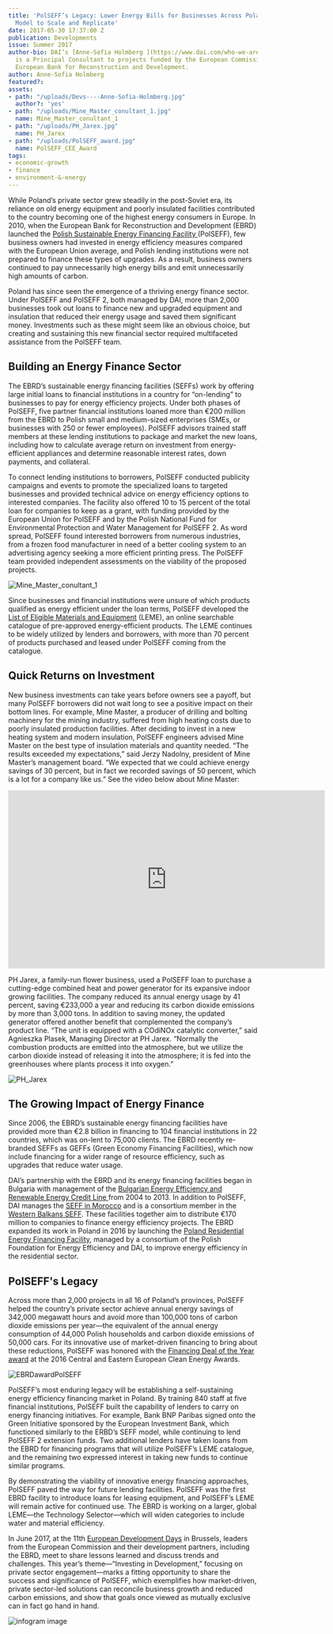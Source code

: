 ```yaml
---
title: 'PolSEFF’s Legacy: Lower Energy Bills for Businesses Across Poland; a Financing
  Model to Scale and Replicate'
date: 2017-05-30 17:37:00 Z
publication: Developments
issue: Summer 2017
author-bio: DAI’s [Anne-Sofia Holmberg ](https://www.dai.com/who-we-are/our-team/anne-sofia-holmberg)
  is a Principal Consultant to projects funded by the European Commission and the
  European Bank for Reconstruction and Development.
author: Anne-Sofia Holmberg
featured?: 
assets:
- path: "/uploads/Devs----Anne-Sofia-Holmberg.jpg"
  author?: 'yes'
- path: "/uploads/Mine_Master_conultant_1.jpg"
  name: Mine_Master_conultant_1
- path: "/uploads/PH_Jarex.jpg"
  name: PH_Jarex
- path: "/uploads/PolSEFF_award.jpg"
  name: PolSEFF_CEE_Award
tags:
- economic-growth
- finance
- environment-&-energy
---
```


While Poland’s private sector grew steadily in the post-Soviet era, its reliance on old energy equipment and poorly insulated facilities contributed to the country becoming one of the highest energy consumers in Europe. In 2010, when the European Bank for Reconstruction and Development (EBRD) launched the [Polish Sustainable Energy Financing Facility ](https://www.dai.com/our-work/projects/poland-polish-sustainable-energy-financing-facility-polseff)(PolSEFF), few business owners had invested in energy efficiency measures compared with the European Union average, and Polish lending institutions were not prepared to finance these types of upgrades. As a result, business owners continued to pay unnecessarily high energy bills and emit unnecessarily high amounts of carbon.



Poland has since seen the emergence of a thriving energy finance sector. Under PolSEFF and PolSEFF 2, both managed by DAI, more than 2,000 businesses took out loans to finance new and upgraded equipment and insulation that reduced their energy usage and saved them significant money. Investments such as these might seem like an obvious choice, but creating and sustaining this new financial sector required multifaceted assistance from the PolSEFF team.

## Building an Energy Finance Sector

The EBRD’s sustainable energy financing facilities (SEFFs) work by offering large initial loans to financial institutions in a country for “on-lending” to businesses to pay for energy efficiency projects. Under both phases of PolSEFF, five partner financial institutions loaned more than €200 million from the EBRD to Polish small and medium-sized enterprises (SMEs, or businesses with 250 or fewer employees). PolSEFF advisors trained staff members at these lending institutions to package and market the new loans, including how to calculate average return on investment from energy-efficient appliances and determine reasonable interest rates, down payments, and collateral.

To connect lending institutions to borrowers, PolSEFF conducted publicity campaigns and events to promote the specialized loans to targeted businesses and provided technical advice on energy efficiency options to interested companies. The facility also offered 10 to 15 percent of the total loan for companies to keep as a grant, with funding provided by the European Union for PolSEFF and by the Polish National Fund for Environmental Protection and Water Management for PolSEFF 2. As word spread, PolSEFF found interested borrowers from numerous industries, from a frozen food manufacturer in need of a better cooling system to an advertising agency seeking a more efficient printing press. The PolSEFF team provided independent assessments on the viability of the proposed projects.

![Mine_Master_conultant_1](/uploads/Mine_Master_conultant_1.jpg "PolSEFF consultants provided assessments to businesses.") 

Since businesses and financial institutions were unsure of which products qualified as energy efficient under the loan terms, PolSEFF developed the [List of Eligible Materials and Equipment](https://youtu.be/Ww7Rydywh6Y) (LEME), an online searchable catalogue of pre-approved energy-efficient products. The LEME continues to be widely utilized by lenders and borrowers, with more than 70 percent of products purchased and leased under PolSEFF coming from the catalogue. 

## Quick Returns on Investment

New business investments can take years before owners see a payoff, but many PolSEFF borrowers did not wait long to see a positive impact on their bottom lines. For example, Mine Master, a producer of drilling and bolting machinery for the mining industry, suffered from high heating costs due to poorly insulated production facilities. After deciding to invest in a new heating system and modern insulation, PolSEFF engineers advised Mine Master on the best type of insulation materials and quantity needed. “The results exceeded my expectations,” said Jerzy Nadolny, president of Mine Master’s management board. “We expected that we could achieve energy savings of 30 percent, but in fact we recorded savings of 50 percent, which is a lot for a company like us.” See the video below about Mine Master: 

<iframe src="https://player.vimeo.com/video/68727241" width="640" height="360" frameborder="0" webkitallowfullscreen mozallowfullscreen allowfullscreen></iframe>

PH Jarex, a family-run flower business, used a PolSEFF loan to purchase a cutting-edge combined heat and power generator for its expansive indoor growing facilities. The company reduced its annual energy usage by 41 percent, saving €233,000 a year and reducing its carbon dioxide emissions by more than 3,000 tons. In addition to saving money, the updated generator offered another benefit that complemented the company’s product line. “The unit is equipped with a COdiNOx catalytic converter,” said Agnieszka Plasek, Managing Director at PH Jarex. “Normally the combustion products are emitted into the atmosphere, but we utilize the carbon dioxide instead of releasing it into the atmosphere; it is fed into the greenhouses where plants process it into oxygen.”

![PH_Jarex](/uploads/PH_Jarex.jpg "PH Jarex, a family-run flower business, used a loan to purchase a cutting-edge combined heat and power generator for its indoor growing facilities.") 

## The Growing Impact of Energy Finance

Since 2006, the EBRD’s sustainable energy financing facilities have provided more than €2.8 billion in financing to 104 financial institutions in 22 countries, which was on-lent to 75,000 clients. The EBRD recently re-branded SEFFs as GEFFs (Green Economy Financing Facilities), which now include financing for a wider range of resource efficiency, such as upgrades that reduce water usage. 

DAI’s partnership with the EBRD and its energy financing facilities began in Bulgaria with management of the [Bulgarian Energy Efficiency and Renewable Energy Credit Line ](https://www.dai.com/our-work/projects/bulgaria-energy-efficiency-and-renewable-energy-credit-line-support-rational) from 2004 to 2013. In addition to PolSEFF, DAI manages the [SEFF in Morocco](https://www.dai.com/our-work/projects/morocco-sustainable-energy-financing-facility-morseff) and is a consortium member in the [Western Balkans SEFF](https://www.dai.com/our-work/projects/western-balkans-sustainable-energy-finance-facility-webseff-i-ii). These facilities together aim to distribute €170 million to companies to finance energy efficiency projects. The EBRD expanded its work in Poland in 2016 by launching the [Poland Residential Energy Financing Facility](https://www.dai.com/our-work/projects/polish-residential-energy-efficiency-financing-facility-poland-reff), managed by a consortium of the Polish Foundation for Energy Efficiency and DAI, to improve energy efficiency in the residential sector.

## PolSEFF's Legacy

Across more than 2,000 projects in all 16 of Poland’s provinces, PolSEFF helped the country’s private sector achieve annual energy savings of 342,000 megawatt hours and avoid more than 100,000 tons of carbon dioxide emissions per year—the equivalent of the annual energy consumption of 44,000 Polish households and carbon dioxide emissions of 50,000 cars. For its innovative use of market-driven financing to bring about these reductions, PolSEFF was honored with the [Financing Deal of the Year award](https://www.dai.com/news/polish-sustainable-energy-financing-facility-wins-clean-energy-award) at the 2016 Central and Eastern European Clean Energy Awards.

![EBRDawardPolSEFF](/uploads/PolSEFF_award.jpg "Anna Chmielewska, Principal Banker at the EBRD, accepting PolSEFF's Financing Deal of the Year award at the 2016 Central and Eastern European Clean Energy Awards.") 

PolSEFF’s most enduring legacy will be establishing a self-sustaining energy efficiency financing market in Poland. By training 840 staff at five financial institutions, PolSEFF built the capability of lenders to carry on energy financing initiatives. For example, Bank BNP Paribas signed onto the Green Initiative sponsored by the European Investment Bank, which functioned similarly to the ERBD’s SEFF model, while continuing to lend PolSEFF 2 extension funds. Two additional lenders have taken loans from the EBRD for financing programs that will utilize PolSEFF’s LEME catalogue, and the remaining two expressed interest in taking new funds to continue similar programs.

By demonstrating the viability of innovative energy financing approaches, PolSEFF paved the way for future lending facilities. PolSEFF was the first EBRD facility to introduce loans for leasing equipment, and PolSEFF’s LEME will remain active for continued use. The EBRD is working on a larger, global LEME—the Technology Selector—which will widen categories to include water and material efficiency.

In June 2017, at the 11th [European Development Days](https://www.eudevdays.eu/) in Brussels, leaders from the European Commission and their development partners, including the EBRD, meet to share lessons learned and discuss trends and challenges. This year’s theme—“Investing in Development,” focusing on private sector engagement—marks a fitting opportunity to share the success and significance of PolSEFF, which exemplifies how market-driven, private sector-led solutions can reconcile business growth and reduced carbon emissions, and show that goals once viewed as mutually exclusive can in fact go hand in hand.

![infogram image](https://infogram.io/p/b932e0852df24b3c956c6b2abe4417fe.png)
